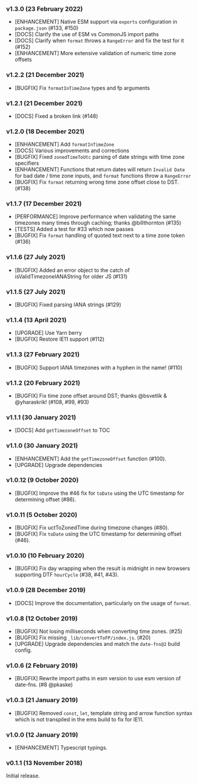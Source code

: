 ### v1.3.0 (23 February 2022)

- [ENHANCEMENT] Native ESM support via `exports` configuration in `package.json` (#133, #150)
- [DOCS] Clarify the use of ESM vs CommonJS import paths
- [DOCS] Clarify when `format` throws a `RangeError` and fix the test for it (#152)
- [ENHANCEMENT] More extensive validation of numeric time zone offsets

### v1.2.2 (21 December 2021)

- [BUGFIX] Fix `formatInTimeZone` types and fp arguments

### v1.2.1 (21 December 2021)

- [DOCS] Fixed a broken link (#148)

### v1.2.0 (18 December 2021)

- [ENHANCEMENT] Add `formatInTimeZone`
- [DOCS] Various improvements and corrections
- [BUGFIX] Fixed `zonedTimeToUtc` parsing of date strings with time zone specifiers
- [ENHANCEMENT] Functions that return dates will return `Invalid Date` for bad date / time zone
  inputs, and `format` functions throw a `RangeError`
- [BUGFIX] Fix `format` returning wrong time zone offset close to DST. (#138)

### v1.1.7 (17 December 2021)

- [PERFORMANCE] Improve performance when validating the same timezones many times through caching; thanks @billthornton (#135)
- [TESTS] Added a test for #33 which now passes
- [BUGFIX] Fix `format` handling of quoted text next to a time zone token (#136)

### v1.1.6 (27 July 2021)

- [BUGFIX] Added an error object to the catch of isValidTimezoneIANAString for older JS (#131)

### v1.1.5 (27 July 2021)

- [BUGFIX] Fixed parsing IANA strings (#129)

### v1.1.4 (13 April 2021)

- [UPGRADE] Use Yarn berry
- [BUGFIX] Restore IE11 support (#112)

### v1.1.3 (27 February 2021)

- [BUGFIX] Support IANA timezones with a hyphen in the name! (#110)

### v1.1.2 (20 February 2021)

- [BUGFIX] Fix time zone offset around DST; thanks @bsvetlik & @yharaskrik! (#108, #99, #93)

### v1.1.1 (30 January 2021)

- [DOCS] Add `getTimezoneOffset` to TOC

### v1.1.0 (30 January 2021)

- [ENHANCEMENT] Add the `getTimezoneOffset` function (#100).
- [UPGRADE] Upgrade dependencies

### v1.0.12 (9 October 2020)

- [BUGFIX] Improve the #46 fix for `toDate` using the UTC timestamp for determining offset (#86).

### v1.0.11 (5 October 2020)

- [BUGFIX] Fix uctToZonedTime during timezone changes (#80).
- [BUGFIX] Fix `toDate` using the UTC timestamp for determining offset (#46).

### v1.0.10 (10 February 2020)

- [BUGFIX] Fix day wrapping when the result is midnight in new browsers supporting DTF `hourCycle` (#38, #41, #43).

### v1.0.9 (28 December 2019)

- [DOCS] Improve the documentation, particularly on the usage of `format`.

### v1.0.8 (12 October 2019)

- [BUGFIX] Not losing milliseconds when converting time zones. (#25)
- [BUGFIX] Fix missing `_lib/convertToFP/index.js`. (#20)
- [UPGRADE] Upgrade dependencies and match the `date-fns@2` build config.

### v1.0.6 (2 February 2019)

- [BUGFIX] Rewrite import paths in esm version to use esm version of date-fns. (#8 @pkaske)

### v1.0.3 (21 January 2019)

- [BUGFIX] Removed `const`, `let`, template string and arrow function syntax which is not transpiled in
  the ems build to fix for IE11.

### v1.0.0 (12 January 2019)

- [ENHANCEMENT] Typescript typings.

### v0.1.1 (13 November 2018)

Initial release.
